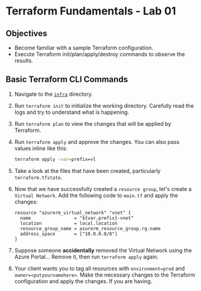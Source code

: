 # Terraform Fundamentals - Lab 01

## Objectives

- Become familiar with a sample Terraform configuration.
- Execute Terraform init/plan/apply/destroy commands to observe the results.

## Basic Terraform CLI Commands

1. Navigate to the [`infra`](./infra/) directory.

2. Run `terraform init` to initialize the working directory. Carefully read the logs and try to understand what is happening.

3. Run `terraform plan` to view the changes that will be applied by Terraform.

4. Run `terraform apply` and approve the changes. You can also pass values inline like this:
     ```bash
     terraform apply -var=prefix=vl
     ```

5. Take a look at the files that have been created, particularly `terraform.tfstate`.

6. Now that we have successfully created a `resource group`, let's create a `Virtual Network`. Add the following code to `main.tf` and apply the changes:
   ```hcl
   resource "azurerm_virtual_network" "vnet" {
     name                = "${var.prefix}-vnet"
     location            = local.location
     resource_group_name = azurerm_resource_group.rg.name
     address_space       = ["10.0.0.0/8"]
   }
   ```

7. Suppose someone __accidentally__ removed the Virtual Network using the Azure Portal... Remove it, then run `terraform apply` again.

8. Your client wants you to tag all resources with `environment=prod` and `owner=<putyournamehere>`. Make the necessary changes to the Terraform configuration and apply the changes. If you are having.
